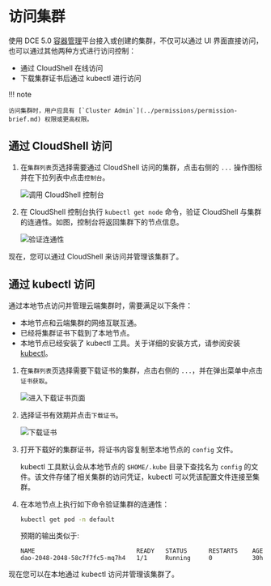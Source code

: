# 访问集群

使用 DCE 5.0 [容器管理](../../intro/what.md)平台接入或创建的集群，不仅可以通过 UI 界面直接访问，也可以通过其他两种方式进行访问控制：

- 通过 CloudShell 在线访问
- 下载集群证书后通过 kubectl 进行访问

!!! note
  
    访问集群时，用户应具有 [`Cluster Admin`](../permissions/permission-brief.md) 权限或更高权限。

## 通过 CloudShell 访问

1. 在`集群列表`页选择需要通过 CloudShell 访问的集群，点击右侧的 `...` 操作图标并在下拉列表中点击`控制台`。

    ![调用 CloudShell 控制台](https://docs.daocloud.io/daocloud-docs-images/docs/kpanda/images/access-cloudshell.png)

2. 在 CloudShell 控制台执行 `kubectl get node` 命令，验证 CloudShell 与集群的连通性。如图，控制台将返回集群下的节点信息。

    ![验证连通性](https://docs.daocloud.io/daocloud-docs-images/docs/kpanda/images/access-get-node.png)

现在，您可以通过 CloudShell 来访问并管理该集群了。

## 通过 kubectl 访问

通过本地节点访问并管理云端集群时，需要满足以下条件：

- 本地节点和云端集群的网络互联互通。
- 已经将集群证书下载到了本地节点。
- 本地节点已经安装了 kubectl 工具。关于详细的安装方式，请参阅安装 [kubectl](https://kubernetes.io/zh-cn/docs/tasks/tools/)。

1. 在`集群列表`页选择需要下载证书的集群，点击右侧的 `...`，并在弹出菜单中点击`证书获取`。

    ![进入下载证书页面](https://docs.daocloud.io/daocloud-docs-images/docs/kpanda/images/access-get-cert.png)

2. 选择证书有效期并点击`下载证书`。

    ![下载证书](https://docs.daocloud.io/daocloud-docs-images/docs/kpanda/images/access-download-cert.png)

3. 打开下载好的集群证书，将证书内容复制至本地节点的 `config` 文件。

    kubectl 工具默认会从本地节点的 `$HOME/.kube` 目录下查找名为 `config` 的文件。该文件存储了相关集群的访问凭证，kubectl 可以凭该配置文件连接至集群。

4. 在本地节点上执行如下命令验证集群的连通性：

    ```sh
    kubectl get pod -n default
    ```

    预期的输出类似于:

    ```none
    NAME                            READY   STATUS      RESTARTS    AGE
    dao-2048-2048-58c7f7fc5-mq7h4   1/1     Running     0           30h
    ```

现在您可以在本地通过 kubectl 访问并管理该集群了。
